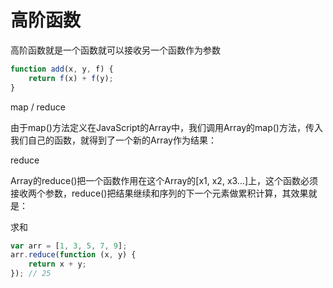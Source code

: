 # 高阶函数

高阶函数就是一个函数就可以接收另一个函数作为参数

```javascript
function add(x, y, f) {
    return f(x) + f(y);
}
```

map / reduce

由于map()方法定义在JavaScript的Array中，我们调用Array的map()方法，传入我们自己的函数，就得到了一个新的Array作为结果：

reduce

Array的reduce()把一个函数作用在这个Array的[x1, x2, x3...]上，这个函数必须接收两个参数，reduce()把结果继续和序列的下一个元素做累积计算，其效果就是：

求和
```javascript
var arr = [1, 3, 5, 7, 9];
arr.reduce(function (x, y) {
    return x + y;
}); // 25
```